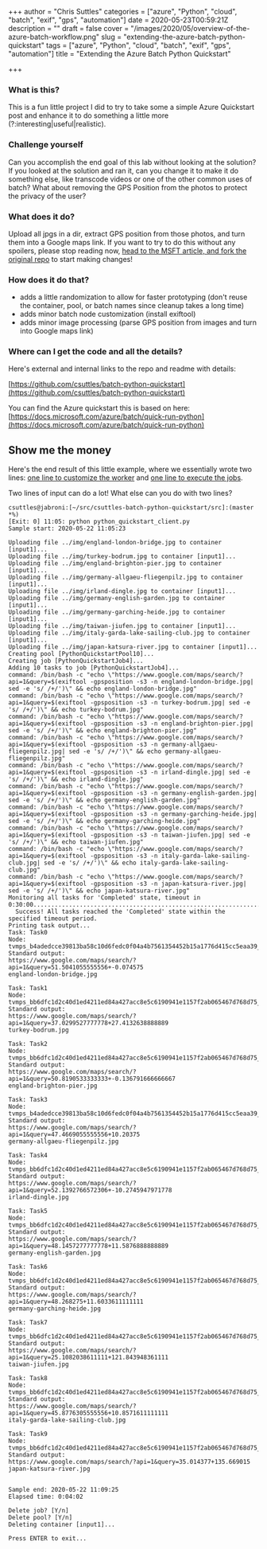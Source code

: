 +++
author = "Chris Suttles"
categories = ["azure", "Python", "cloud", "batch", "exif", "gps", "automation"]
date = 2020-05-23T00:59:21Z
description = ""
draft = false
cover = "/images/2020/05/overview-of-the-azure-batch-workflow.png"
slug = "extending-the-azure-batch-python-quickstart"
tags = ["azure", "Python", "cloud", "batch", "exif", "gps", "automation"]
title = "Extending the Azure Batch Python Quickstart"

+++


### ****What is this?****

This is a fun little project I did to try to take some a simple Azure Quickstart post and enhance it to do something a little more (?:interesting|useful|realistic).

### ****Challenge yourself****

Can you accomplish the end goal of this lab without looking at the solution? If you looked at the solution and ran it, can you change it to make it do something else, like transcode videos or one of the other common uses of batch?  What about removing the GPS Position from the photos to protect the privacy of the user?

### ****What does it do?****

Upload all jpgs in a dir, extract GPS position from those photos, and turn them into a Google maps link. If you want to try to do this without any spoilers, please stop reading now, [head to the MSFT article, and fork the original repo](https://docs.microsoft.com/azure/batch/quick-run-python) to start making changes!

### ****How does it do that?****

* adds a little randomization to allow for faster prototyping (don't reuse the container, pool, or batch names since cleanup takes a long time)
* adds minor batch node customization (install exiftool)
* adds minor image processing (parse GPS position from images and turn into Google maps link)

### **Where can I get the code and all the details?**

Here's external and internal links to the repo and readme with details:

[https://github.com/csuttles/batch-python-quickstart](https://github.com/csuttles/batch-python-quickstart)

You can find the Azure quickstart this is based on here: [https://docs.microsoft.com/azure/batch/quick-run-python](https://docs.microsoft.com/azure/batch/quick-run-python)

## Show me the money

Here's the end result of this little example, where we essentially wrote two lines: [one line to customize the worker](https://github.com/csuttles/batch-python-quickstart/blob/master/src/python_quickstart_client.py#L167) and [one line to execute the jobs](https://github.com/csuttles/batch-python-quickstart/blob/master/src/python_quickstart_client.py#L219).

Two lines of input can do a lot! What else can you do with two lines?

```
csuttles@jabroni:[~/src/csuttles-batch-python-quickstart/src]:(master *%)
[Exit: 0] 11:05: python python_quickstart_client.py
Sample start: 2020-05-22 11:05:23

Uploading file ../img/england-london-bridge.jpg to container [input1]...
Uploading file ../img/turkey-bodrum.jpg to container [input1]...
Uploading file ../img/england-brighton-pier.jpg to container [input1]...
Uploading file ../img/germany-allgaeu-fliegenpilz.jpg to container [input1]...
Uploading file ../img/irland-dingle.jpg to container [input1]...
Uploading file ../img/germany-english-garden.jpg to container [input1]...
Uploading file ../img/germany-garching-heide.jpg to container [input1]...
Uploading file ../img/taiwan-jiufen.jpg to container [input1]...
Uploading file ../img/italy-garda-lake-sailing-club.jpg to container [input1]...
Uploading file ../img/japan-katsura-river.jpg to container [input1]...
Creating pool [PythonQuickstartPool10]...
Creating job [PythonQuickstartJob4]...
Adding 10 tasks to job [PythonQuickstartJob4]...
command: /bin/bash -c "echo \"https://www.google.com/maps/search/?api=1&query=$(exiftool -gpsposition -s3 -n england-london-bridge.jpg| sed -e 's/ /+/')\" && echo england-london-bridge.jpg"
command: /bin/bash -c "echo \"https://www.google.com/maps/search/?api=1&query=$(exiftool -gpsposition -s3 -n turkey-bodrum.jpg| sed -e 's/ /+/')\" && echo turkey-bodrum.jpg"
command: /bin/bash -c "echo \"https://www.google.com/maps/search/?api=1&query=$(exiftool -gpsposition -s3 -n england-brighton-pier.jpg| sed -e 's/ /+/')\" && echo england-brighton-pier.jpg"
command: /bin/bash -c "echo \"https://www.google.com/maps/search/?api=1&query=$(exiftool -gpsposition -s3 -n germany-allgaeu-fliegenpilz.jpg| sed -e 's/ /+/')\" && echo germany-allgaeu-fliegenpilz.jpg"
command: /bin/bash -c "echo \"https://www.google.com/maps/search/?api=1&query=$(exiftool -gpsposition -s3 -n irland-dingle.jpg| sed -e 's/ /+/')\" && echo irland-dingle.jpg"
command: /bin/bash -c "echo \"https://www.google.com/maps/search/?api=1&query=$(exiftool -gpsposition -s3 -n germany-english-garden.jpg| sed -e 's/ /+/')\" && echo germany-english-garden.jpg"
command: /bin/bash -c "echo \"https://www.google.com/maps/search/?api=1&query=$(exiftool -gpsposition -s3 -n germany-garching-heide.jpg| sed -e 's/ /+/')\" && echo germany-garching-heide.jpg"
command: /bin/bash -c "echo \"https://www.google.com/maps/search/?api=1&query=$(exiftool -gpsposition -s3 -n taiwan-jiufen.jpg| sed -e 's/ /+/')\" && echo taiwan-jiufen.jpg"
command: /bin/bash -c "echo \"https://www.google.com/maps/search/?api=1&query=$(exiftool -gpsposition -s3 -n italy-garda-lake-sailing-club.jpg| sed -e 's/ /+/')\" && echo italy-garda-lake-sailing-club.jpg"
command: /bin/bash -c "echo \"https://www.google.com/maps/search/?api=1&query=$(exiftool -gpsposition -s3 -n japan-katsura-river.jpg| sed -e 's/ /+/')\" && echo japan-katsura-river.jpg"
Monitoring all tasks for 'Completed' state, timeout in 0:30:00..................................................................................................................................................................................................
  Success! All tasks reached the 'Completed' state within the specified timeout period.
Printing task output...
Task: Task0
Node: tvmps_b4adedcce39813ba58c10d6fedc0f04a4b7561354452b15a1776d415cc5eaa39_d
Standard output:
https://www.google.com/maps/search/?api=1&query=51.5041055555556+-0.074575
england-london-bridge.jpg

Task: Task1
Node: tvmps_bb6dfc1d2c40d1ed4211ed84a427acc8e5c6190941e1157f2ab065467d768d75_d
Standard output:
https://www.google.com/maps/search/?api=1&query=37.0299527777778+27.4132638888889
turkey-bodrum.jpg

Task: Task2
Node: tvmps_bb6dfc1d2c40d1ed4211ed84a427acc8e5c6190941e1157f2ab065467d768d75_d
Standard output:
https://www.google.com/maps/search/?api=1&query=50.8190533333333+-0.136791666666667
england-brighton-pier.jpg

Task: Task3
Node: tvmps_b4adedcce39813ba58c10d6fedc0f04a4b7561354452b15a1776d415cc5eaa39_d
Standard output:
https://www.google.com/maps/search/?api=1&query=47.4669055555556+10.20375
germany-allgaeu-fliegenpilz.jpg

Task: Task4
Node: tvmps_bb6dfc1d2c40d1ed4211ed84a427acc8e5c6190941e1157f2ab065467d768d75_d
Standard output:
https://www.google.com/maps/search/?api=1&query=52.1392766572306+-10.2745947971778
irland-dingle.jpg

Task: Task5
Node: tvmps_bb6dfc1d2c40d1ed4211ed84a427acc8e5c6190941e1157f2ab065467d768d75_d
Standard output:
https://www.google.com/maps/search/?api=1&query=48.1457277777778+11.5876888888889
germany-english-garden.jpg

Task: Task6
Node: tvmps_bb6dfc1d2c40d1ed4211ed84a427acc8e5c6190941e1157f2ab065467d768d75_d
Standard output:
https://www.google.com/maps/search/?api=1&query=48.268275+11.6033611111111
germany-garching-heide.jpg

Task: Task7
Node: tvmps_bb6dfc1d2c40d1ed4211ed84a427acc8e5c6190941e1157f2ab065467d768d75_d
Standard output:
https://www.google.com/maps/search/?api=1&query=25.1082038611111+121.843948361111
taiwan-jiufen.jpg

Task: Task8
Node: tvmps_bb6dfc1d2c40d1ed4211ed84a427acc8e5c6190941e1157f2ab065467d768d75_d
Standard output:
https://www.google.com/maps/search/?api=1&query=45.8776305555556+10.8571611111111
italy-garda-lake-sailing-club.jpg

Task: Task9
Node: tvmps_bb6dfc1d2c40d1ed4211ed84a427acc8e5c6190941e1157f2ab065467d768d75_d
Standard output:
https://www.google.com/maps/search/?api=1&query=35.014377+135.669015
japan-katsura-river.jpg


Sample end: 2020-05-22 11:09:25
Elapsed time: 0:04:02

Delete job? [Y/n]
Delete pool? [Y/n]
Deleting container [input1]...

Press ENTER to exit...
```



